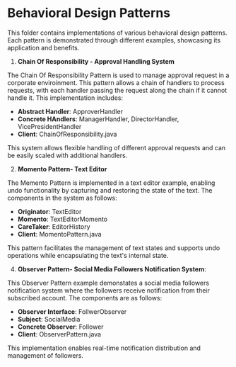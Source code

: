 # **Behavioral Design Patterns**
This folder contains implementations of various behavioral design patterns. Each pattern is demonstrated through different examples, showcasing its application and benefits. 

1. **Chain Of Responsibility - Approval Handling System**
   
The Chain Of Responsibility Pattern is used to manage approval request in a corporate enviroinment. This pattern allows a chain of handlers to process requests, with each handler passing the request along the chain if it cannot handle it. This implementation includes:

  * **Abstract Handler**: ApproverHandler
  * **Concrete HAndlers**: ManagerHandler, DirectorHandler, VicePresidentHandler
  * **Client**: ChainOfResponsibility.java

This system allows flexible handling of different approval requests and can be easily scaled with additional handlers.

2. **Momento Pattern- Text Editor**
   
The Memento Pattern is implemented in a text editor example, enabling undo functionality by capturing and restoring the state of the text. The components in the system as follows:

  * **Originator**: TextEditor
  * **Momento**: TextEditorMomento
  * **CareTaker**: EditorHistory
  * **Client**: MomentoPattern.java
    
This pattern facilitates the management of text states and supports undo operations while encapsulating the text's internal state.

4. **Observer Pattern- Social Media Followers Notification System**:
   
This Observer Pattern example demonstates a social media followers notification system where the followers receive notification from their subscribed account. The components are as follows:

  * **Observer Interface**: FollwerObserver
  * **Subject**: SocialMedia
  * **Concrete Observer**: Follower
  * **Client**: ObserverPattern.java

This implementation enables real-time notification distribution and management of followers.


